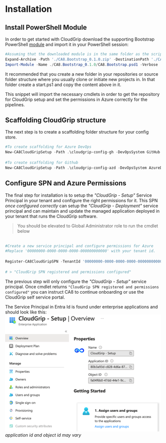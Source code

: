 # Installation

## Install PowerShell Module

In order to get started with CloudGrip download the supporting Bootstrap PowerShell [module](../assets/pwsh/CA8.Bootstrap_0.1.0.zip) and import it in your PowerShell session:

```powershell
#Assuming that the downloaded module is in the same folder as the script. Adjust otherwise.
Expand-Archive -Path './CA8.Bootstrap_0.1.0.zip' -DestinationPath './CA8.Bootstrap_0.1.0'
Import-Module -Name ./CA8.Bootstrap_0.1.0/CA8.Bootstrap.psd1 -Verbose

```

It recommended that you create a new folder in your repositories or source folder structure where you usually clone or initiate new projects in. In that folder create a start.ps1 and copy the content above in it.

This snippet will import the necessary cmdlets in order to get the repository for CloudGrip setup and set the permissions in Azure correctly for the pipelines.

## Scaffolding CloudGrip structure

The next step is to create a scaffolding folder structure for your config store.

```powershell
#To create scaffolding for Azure DevOps
New-CA8CloudGripSetup -Path .\cloudgrip-config-gh -DevOpsSystem GitHub 

#To create scaffolding for Github
New-CA8CloudGripSetup -Path .\cloudgrip-config-azd -DevOpsSystem AzureDevOps

```

## Configure SPN and Azure Permissions

The final step for installation is to setup the *"CloudGrip - Setup"* Service Principal in your tenant and configure the right permissions for it.
This SPN *once configured correctly* can setup the *"CloudGrip - Deployment"* service principal and can maintain and update the managed application deployed in your tenant that runs the CloudGrip software.

> You should be elevated to Global Administrator role to run the cmdlet below

```powershell

#Create a new service principal and configure permissions for Azure
#Replace '00000000-0000-0000-0000-000000000000' with your tenant id.
 
Register-CA8CloudGripSPN -TenantId '00000000-0000-0000-0000-000000000000'

# > "CloudGrip SPN registered and permissions configured"
```

The previous step will only configure the *"CloudGrip - Setup"* service principal. Once cmdlet returns ```"CloudGrip SPN registered and permissions configured"``` you can instruct CA8 to continue onboarding or use the CloudGrip self service portal.

The Service Principal in Entra Id is found under enterprise applications and should look like this:
![SPN Overview](../assets/img/cloudgrip-setup-spn.png)
*application id and object id may vary*

